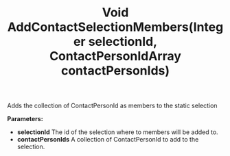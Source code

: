 ﻿---
uid: crmscript_ref_NSSelectionAgent_AddContactSelectionMembers
title: Void AddContactSelectionMembers(Integer selectionId, ContactPersonIdArray contactPersonIds)
intellisense: NSSelectionAgent.AddContactSelectionMembers
keywords: NSSelectionAgent, AddContactSelectionMembers
so.topic: reference
---

Adds the collection of ContactPersonId as members to the static selection

**Parameters:**
 - **selectionId** The id of the selection where to members will be added to.
 - **contactPersonIds** A collection of ContactPersonId to add to the selection.
